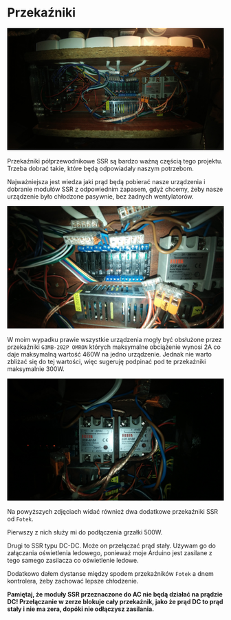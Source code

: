 # Przekaźniki

![controller-inside-view](../../assets/docs/img/controller-inside-view.jpg)

Przekaźniki półprzewodnikowe SSR są bardzo ważną
częścią tego projektu. Trzeba dobrać takie, które
będą odpowiadały naszym potrzebom.

Najważniejsza jest wiedza jaki prąd będą pobierać
nasze urządzenia i dobranie modułów SSR
z odpowiednim zapasem, gdyż chcemy, żeby nasze
urządzenie było chłodzone pasywnie, bez żadnych
wentylatorów.

![omron-ssr](../../assets/docs/img/omron-ssr.jpg)

W moim wypadku prawie wszystkie urządzenia
mogły być obsłużone przez przekaźniki
`G3MB-202P OMRON` których maksymalne
obciążenie wynosi 2A co daje maksymalną wartość
460W na jedno urządzenie. Jednak nie warto zbliżać
się do tej wartości, więc sugeruję podpinać pod
te przekaźniki maksymalnie 300W.

![fotek-ssr](../../assets/docs/img/fotek-ssr.jpg)

Na powyższych zdjęciach widać również dwa dodatkowe
przekaźniki SSR od `Fotek`.

Pierwszy z nich służy mi do podłączenia grzałki 500W.

Drugi to SSR typu DC-DC. Może on przełączać
prąd stały. Używam go do załączania oświetlenia
ledowego, ponieważ moje Arduino jest zasilane
z tego samego zasilacza co oświetlenie ledowe.

Dodatkowo dałem dystanse między spodem przekaźników
`Fotek` a dnem kontrolera, żeby zachować lepsze chłodzenie.

**Pamiętaj, że moduły SSR przeznaczone do AC nie będą
działać na prądzie DC! Przełączanie w zerze blokuje
cały przekaźnik, jako że prąd DC to prąd stały i nie ma zera,
dopóki nie odłączysz zasilania.**